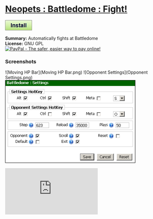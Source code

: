 # [Neopets : Battledome : Fight!](.)

[![Install](../../resources/image/install_button.jpg)](../../../../raw/master/scripts/Neopets_Battledome_Fight/161251.user.js)

**Summary:** Automatically fights at Battledome<br />
**License:** GNU GPL<br />
[![PayPal - The safer, easier way to pay online!](https://www.paypalobjects.com/en_US/i/btn/btn_donate_SM.gif "PayPal - The safer, easier way to pay online!")](http://goo.gl/Fv19S)

### Screenshots
![Moving HP Bar](Moving HP Bar.png)
![Opponent Settings](Opponent Settings.png)
![Settings](Settings.png)

![Daily installs](http://gm.wesley.eti.br/count.php?id=scripts/Neopets_Battledome_Fight/161251.user.js&type=image)

